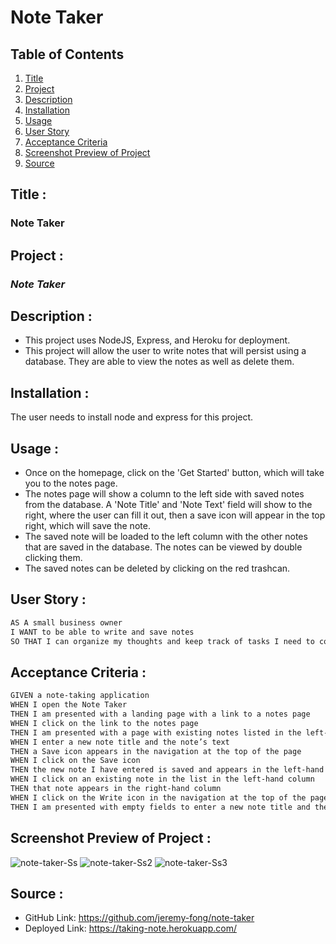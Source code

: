 # Note Taker

## Table of Contents
1. [Title](#title)
2. [Project](#project)
3. [Description](#description)
4. [Installation](#installation)
5. [Usage](#usage)
6. [User Story](#user-story)
7. [Acceptance Criteria](#acceptance-criteria)
8. [Screenshot Preview of Project](#screenshot-preview-of-project)
9. [Source](#source)

## Title :
### Note Taker

## Project :
### *Note Taker*

## Description :
* This project uses NodeJS, Express, and Heroku for deployment.
* This project will allow the user to write notes that will persist using a database. They are able to view the notes as well as delete them.

## Installation :
The user needs to install node and express for this project. 

## Usage :
- Once on the homepage, click on the 'Get Started' button, which will take you to the notes page.
- The notes page will show a column to the left side with saved notes from the database. A 'Note Title' and 'Note Text' field will show to the right, where the user can fill it out, then a save icon will appear in the top right, which will save the note. 
- The saved note will be loaded to the left column with the other notes that are saved in the database. The notes can be viewed by double clicking them. 
- The saved notes can be deleted by clicking on the red trashcan. 

## User Story :
```md
AS A small business owner
I WANT to be able to write and save notes
SO THAT I can organize my thoughts and keep track of tasks I need to complete
```

## Acceptance Criteria :
```md
GIVEN a note-taking application
WHEN I open the Note Taker
THEN I am presented with a landing page with a link to a notes page
WHEN I click on the link to the notes page
THEN I am presented with a page with existing notes listed in the left-hand column, plus empty fields to enter a new note title and the note’s text in the right-hand column
WHEN I enter a new note title and the note’s text
THEN a Save icon appears in the navigation at the top of the page
WHEN I click on the Save icon
THEN the new note I have entered is saved and appears in the left-hand column with the other existing notes
WHEN I click on an existing note in the list in the left-hand column
THEN that note appears in the right-hand column
WHEN I click on the Write icon in the navigation at the top of the page
THEN I am presented with empty fields to enter a new note title and the note’s text in the right-hand column
```

## Screenshot Preview of Project :
![note-taker-Ss](https://user-images.githubusercontent.com/112743562/213066119-4818b3ff-be5e-4904-b8bc-e39a204cacde.jpg)
![note-taker-Ss2](https://user-images.githubusercontent.com/112743562/213066344-9df1a96d-8f66-458c-af75-ab23fe0daa86.jpg)
![note-taker-Ss3](https://user-images.githubusercontent.com/112743562/213066230-f7cb4350-51e4-457d-9cad-6129c295bf77.jpg)

## Source :
- GitHub Link: https://github.com/jeremy-fong/note-taker
- Deployed Link: https://taking-note.herokuapp.com/
